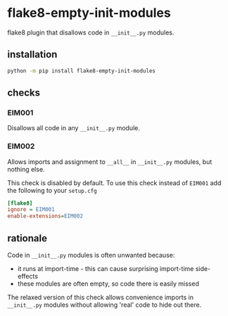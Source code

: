 # flake8-empty-init-modules

flake8 plugin that disallows code in `__init__.py` modules.

## installation

```sh
python -m pip install flake8-empty-init-modules
```

## checks

### EIM001

Disallows all code in any `__init__.py` module.

### EIM002

Allows imports and assignment to `__all__` in `__init__.py` modules, but nothing
else.

This check is disabled by default. To use this check instead of `EIM001` add the
following to your `setup.cfg`

```ini
[flake8]
ignore = EIM001
enable-extensions=EIM002
```

## rationale

Code in `__init__.py` modules is often unwanted because:

- it runs at import-time - this can cause surprising import-time side-effects
- these modules are often empty, so code there is easily missed

The relaxed version of this check allows convenience imports in `__init__.py`
modules without allowing 'real' code to hide out there.
